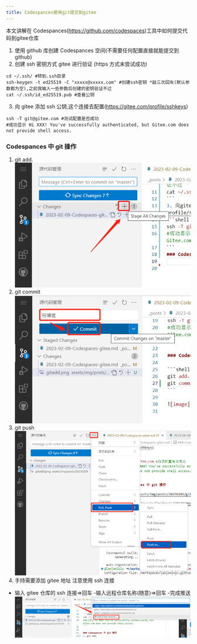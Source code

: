 ```yaml
---
title: Codespances使用git提交到gitee
---
```


本文讲解在 Codespances(https://github.com/codespaces)工具中如何提交代码到gitee仓库

1. 使用 github 库创建 Codespances 空间(不需要任何配置直接就能提交到 github)
2. 创建 ssh 密钥方式 gitee 进行验证 (https 方式未尝试成功)

```shell
cd ~/.ssh/ #转到.ssh目录
ssh-keygen -t ed25519 -C "xxxxx@xxxxx.com" #创建ssh密钥 *敲三次回车(默认参数都为空),之前我输入一些参数后创建的密钥验证不过
cat ~/.ssh/id_ed25519.pub #查看公钥
```

3. 向 gitee 添加 ssh 公钥,这个连接去配置(https://gitee.com/profile/sshkeys)

```shell
ssh -T git@gitee.com #测试配置是否成功
#成功显示 Hi XXX! You've successfully authenticated, but Gitee.com does not provide shell access.
```

### Codespances 中 git 操作

1. git add.
   ![gitadd](/assets/img/posts/20230209/gitadd.png)
2. git commit
   ![gitcommit](/assets/img/posts/20230209/gitcommit.png)
3. git push
   ![gitpush](/assets/img/posts/20230209/gitpush.png)
4. 手持需要添加 gitee 地址 注意使用 ssh 连接 
* 输入 gitee 仓库的 ssh 连接=>回车 -输入远程仓库名称(随意)=>回车 -完成推送
   ![addremote](/assets/img/posts/20230209/addremote.png)

